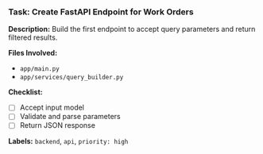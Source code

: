 ### Task: Create FastAPI Endpoint for Work Orders

**Description:**
Build the first endpoint to accept query parameters and return filtered results.

**Files Involved:**
- `app/main.py`
- `app/services/query_builder.py`

**Checklist:**
- [ ] Accept input model
- [ ] Validate and parse parameters
- [ ] Return JSON response

**Labels:** `backend`, `api`, `priority: high`
